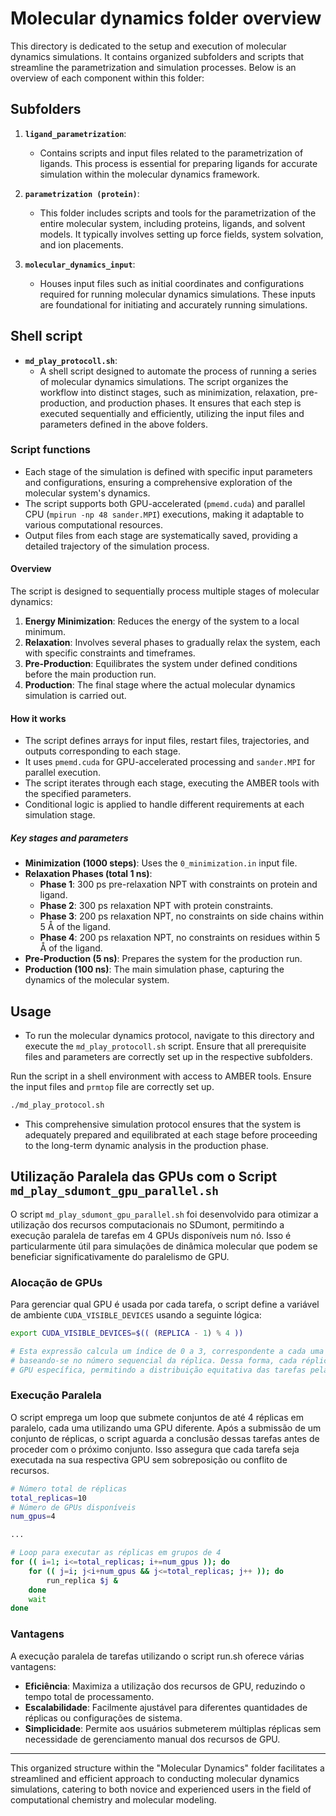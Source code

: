 # Molecular dynamics folder overview

This directory is dedicated to the setup and execution of molecular dynamics simulations. It contains organized subfolders and scripts that streamline the parametrization and simulation processes. Below is an overview of each component within this folder:

## Subfolders

1. **`ligand_parametrization`**:
   - Contains scripts and input files related to the parametrization of ligands. This process is essential for preparing ligands for accurate simulation within the molecular dynamics framework.

2. **`parametrization (protein)`**:
   - This folder includes scripts and tools for the parametrization of the entire molecular system, including proteins, ligands, and solvent models. It typically involves setting up force fields, system solvation, and ion placements.
    
3. **`molecular_dynamics_input`**:
   - Houses input files such as initial coordinates and configurations required for running molecular dynamics simulations. These inputs are foundational for initiating and accurately running simulations.


## Shell script

- **`md_play_protocoll.sh`**:
   - A shell script designed to automate the process of running a series of molecular dynamics simulations. The script organizes the workflow into distinct stages, such as minimization, relaxation, pre-production, and production phases. It ensures that each step is executed sequentially and efficiently, utilizing the input files and parameters defined in the above folders.

### Script functions
   - Each stage of the simulation is defined with specific input parameters and configurations, ensuring a comprehensive exploration of the molecular system's dynamics.
   - The script supports both GPU-accelerated (`pmemd.cuda`) and parallel CPU (`mpirun -np 48 sander.MPI`) executions, making it adaptable to various computational resources.
   - Output files from each stage are systematically saved, providing a detailed trajectory of the simulation process.

#### Overview

The script is designed to sequentially process multiple stages of molecular dynamics:

1. **Energy Minimization**: Reduces the energy of the system to a local minimum.
2. **Relaxation**: Involves several phases to gradually relax the system, each with specific constraints and timeframes.
3. **Pre-Production**: Equilibrates the system under defined conditions before the main production run.
4. **Production**: The final stage where the actual molecular dynamics simulation is carried out.

#### How it works

- The script defines arrays for input files, restart files, trajectories, and outputs corresponding to each stage.
- It uses `pmemd.cuda` for GPU-accelerated processing and `sander.MPI` for parallel execution.
- The script iterates through each stage, executing the AMBER tools with the specified parameters.
- Conditional logic is applied to handle different requirements at each simulation stage.

##### Key stages and parameters

- **Minimization (1000 steps)**: Uses the `0_minimization.in` input file.
- **Relaxation Phases (total 1 ns)**:
  - **Phase 1**: 300 ps pre-relaxation NPT with constraints on protein and ligand.
  - **Phase 2**: 300 ps relaxation NPT with protein constraints.
  - **Phase 3**: 200 ps relaxation NPT, no constraints on side chains within 5 Å of the ligand.
  - **Phase 4**: 200 ps relaxation NPT, no constraints on residues within 5 Å of the ligand.
- **Pre-Production (5 ns)**: Prepares the system for the production run.
- **Production (100 ns)**: The main simulation phase, capturing the dynamics of the molecular system.

## Usage

- To run the molecular dynamics protocol, navigate to this directory and execute the `md_play_protocoll.sh` script. Ensure that all prerequisite files and parameters are correctly set up in the respective subfolders.

Run the script in a shell environment with access to AMBER tools. Ensure the input files and `prmtop` file are correctly set up.

```bash
./md_play_protocol.sh
```
- This comprehensive simulation protocol ensures that the system is adequately prepared and equilibrated at each stage before proceeding to the long-term dynamic analysis in the production phase.


## Utilização Paralela das GPUs com o Script `md_play_sdumont_gpu_parallel.sh`

O script `md_play_sdumont_gpu_parallel.sh` foi desenvolvido para otimizar a utilização dos recursos computacionais no SDumont, permitindo a execução paralela de tarefas em 4 GPUs disponíveis num nó. Isso é particularmente útil para simulações de dinâmica molecular que podem se beneficiar significativamente do paralelismo de GPU.

### Alocação de GPUs

Para gerenciar qual GPU é usada por cada tarefa, o script define a variável de ambiente `CUDA_VISIBLE_DEVICES` usando a seguinte lógica:

```bash
export CUDA_VISIBLE_DEVICES=$(( (REPLICA - 1) % 4 ))

# Esta expressão calcula um índice de 0 a 3, correspondente a cada uma das 4 GPUs,
# baseando-se no número sequencial da réplica. Dessa forma, cada réplica é alocada a uma
# GPU específica, permitindo a distribuição equitativa das tarefas pelas GPUs disponíveis.

```

### Execução Paralela
O script emprega um loop que submete conjuntos de até 4 réplicas em paralelo, cada uma utilizando uma GPU diferente. Após a submissão de um conjunto de réplicas, o script aguarda a conclusão dessas tarefas antes de proceder com o próximo conjunto. Isso assegura que cada tarefa seja executada na sua respectiva GPU sem sobreposição ou conflito de recursos.

```bash
# Número total de réplicas
total_replicas=10
# Número de GPUs disponíveis
num_gpus=4

...

# Loop para executar as réplicas em grupos de 4
for (( i=1; i<=total_replicas; i+=num_gpus )); do
    for (( j=i; j<i+num_gpus && j<=total_replicas; j++ )); do
        run_replica $j &
    done
    wait
done
```


### Vantagens
A execução paralela de tarefas utilizando o script run.sh oferece várias vantagens:

- **Eficiência**: Maximiza a utilização dos recursos de GPU, reduzindo o tempo total de processamento.
- **Escalabilidade**: Facilmente ajustável para diferentes quantidades de réplicas ou configurações de sistema.
- **Simplicidade**: Permite aos usuários submeterem múltiplas réplicas sem necessidade de gerenciamento manual dos recursos de GPU.

---

This organized structure within the "Molecular Dynamics" folder facilitates a streamlined and efficient approach to conducting molecular dynamics simulations, catering to both novice and experienced users in the field of computational chemistry and molecular modeling.



